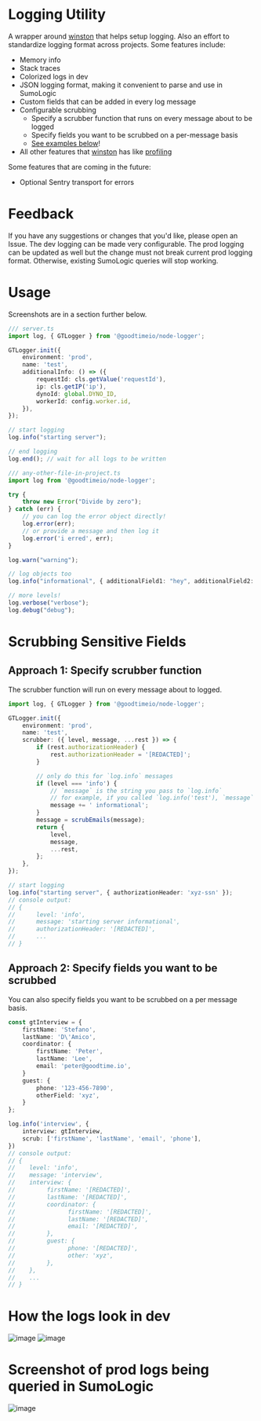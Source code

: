 # Logging Utility
A wrapper around [winston](https://www.npmjs.com/package/winston) that helps setup logging.
Also an effort to standardize logging format across projects.
Some features include:
* Memory info
* Stack traces
* Colorized logs in dev
* JSON logging format, making it convenient to parse and use in SumoLogic
* Custom fields that can be added in every log message
* Configurable scrubbing
    * Specify a scrubber function that runs on every message about to be logged
    * Specify fields you want to be scrubbed on a per-message basis
    * [See examples below](https://github.com/GoodTimeio/node-logger#scrubbing-sensitive-fields)!
* All other features that [winston](https://www.npmjs.com/package/winston) has like [profiling](https://www.npmjs.com/package/winston#profiling)

Some features that are coming in the future:
* Optional Sentry transport for errors

# Feedback
If you have any suggestions or changes that you'd like, please open an Issue.
The dev logging can be made very configurable.
The prod logging can be updated as well but the change must not break current prod logging format. Otherwise, existing SumoLogic queries will stop working.

# Usage
Screenshots are in a section further below.
```ts
/// server.ts
import log, { GTLogger } from '@goodtimeio/node-logger';

GTLogger.init({
    environment: 'prod',
    name: 'test',
    additionalInfo: () => ({
        requestId: cls.getValue('requestId'),
        ip: cls.getIP('ip'),
        dynoId: global.DYNO_ID,
        workerId: config.worker.id,
    }),
});

// start logging
log.info("starting server");

// end logging
log.end(); // wait for all logs to be written
```

```ts
/// any-other-file-in-project.ts
import log from '@goodtimeio/node-logger';

try {
    throw new Error("Divide by zero");
} catch (err) {
    // you can log the error object directly!
    log.error(err);
    // or provide a message and then log it
    log.error('i erred', err);
}

log.warn("warning");

// log objects too
log.info("informational", { additionalField1: "hey", additionalField2: { nesting: { some: 'more' } } });

// more levels!
log.verbose("verbose");
log.debug("debug");
```

# Scrubbing Sensitive Fields

## Approach 1: Specify scrubber function
The scrubber function will run on every message about to logged.
```ts
import log, { GTLogger } from '@goodtimeio/node-logger';

GTLogger.init({
    environment: 'prod',
    name: 'test',
    scrubber: ({ level, message, ...rest }) => {
        if (rest.authorizationHeader) {
            rest.authorizationHeader = '[REDACTED]';
        }

        // only do this for `log.info` messages
        if (level === 'info') {
            // `message` is the string you pass to `log.info`
            // for example, if you called `log.info('test'), `message` will be set to `'test'`.
            message += ' informational';
        }
        message = scrubEmails(message);
        return {
            level,
            message,
            ...rest,
        };
    },
});

// start logging
log.info("starting server", { authorizationHeader: 'xyz-ssn' });
// console output:
// {
//      level: 'info',
//      message: 'starting server informational',
//      authorizationHeader: '[REDACTED]',
//      ...
// }
```

## Approach 2: Specify fields you want to be scrubbed
You can also specify fields you want to be scrubbed on a per message basis.
```ts
const gtInterview = {
    firstName: 'Stefano',
    lastName: 'D\'Amico',
    coordinator: {
        firstName: 'Peter',
        lastName: 'Lee',
        email: 'peter@goodtime.io',
    }
    guest: {
        phone: '123-456-7890',
        otherField: 'xyz',
    }
};

log.info('interview', {
    interview: gtInterview,
    scrub: ['firstName', 'lastName', 'email', 'phone'],
})
// console output:
// {
//    level: 'info',
//    message: 'interview',
//    interview: {
//         firstName: '[REDACTED]',
//         lastName: '[REDACTED]',
//         coordinator: {
//               firstName: '[REDACTED]',
//               lastName: '[REDACTED]',
//               email: '[REDACTED]',
//         },
//         guest: {
//               phone: '[REDACTED]',
//               other: 'xyz',
//         },
//    },
//    ...
// }
```

# How the logs look in dev
![image](https://user-images.githubusercontent.com/18729755/83693883-962a2300-a5bc-11ea-9a29-baf9e6fcd788.png)
![image](https://user-images.githubusercontent.com/18729755/83694443-aabaeb00-a5bd-11ea-91d8-15942abe806e.png)

# Screenshot of prod logs being queried in SumoLogic
![image](https://user-images.githubusercontent.com/18729755/83688246-b2c15d80-a5b2-11ea-8318-47f23eba3e9e.png)
